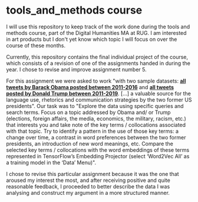# tools_and_methods course 

I will use this repository to keep track of the work done during the tools and methods course, part of the Digital Humanities MA at RUG. I am interested in art products but I don't yet know which topic I will focus on over the course of these months.

Currently, this repository contains the final individual project of the course, which consists of a revision of one of the assignments handed in during the year. I chose to revise and improve assignment number 5.

For this assignment we were asked to work "with two sample datasets: __[all tweets by Barack Obama posted between 2011-2016](https://voyant-tools.org/?corpus=d03f56cf1f086b9393401332276a1a1d)__ and __[all tweets posted by Donald Trump between 2011-2019](https://voyant-tools.org/?corpus=0cb0d286fd9ff4f87308ee0cb22ace28)__. [...] a valuable source for the language use, rhetorics and communication strategies by the two former US presidents". Our task was to "Explore the data using specific queries and search terms. Focus on a topic addressed by Obama and/ or Trump (elections, foreign affairs, the media, economics, the military, racism, etc.) that interests you and take note of the key terms / collocations associated with that topic. Try to identify a pattern in the use of those key terms: a change over time, a contrast in word preferences between the two former presidents, an introduction of new word meanings, etc. Compare the selected key terms / collocations with the word embeddings of these terms represented in TensorFlow’s Embedding Projector (select ‘Word2Vec All’ as a training model in the ‘Data’ Menu)".

I chose to revise this particular assignment because it was the one that aroused my interest the most, and after receiving positive and quite reasonable feedback, I proceeded to better describe the data I was analysing and construct my argument in a more structured manner. 
